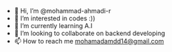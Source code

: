 - 👋 Hi, I’m @mohammad-ahmadi-r
- 👀 I’m interested in codes :))
- 🌱 I’m currently learning A.I
- 💞️ I’m looking to collaborate on backend developing
- 📫 How to reach me mohamadamdd14@gmail.com

<!---
mohammad-ahmadi-r/mohammad-ahmadi-r is a ✨ special ✨ repository because its `README.md` (this file) appears on your GitHub profile.
You can click the Preview link to take a look at your changes.
--->
